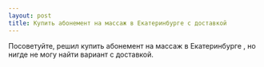 ```yaml
---
layout: post 
title: Купить абонемент на массаж в Екатеринбурге с доставкой 
--- 
```

Посоветуйте, решил купить абонемент на массаж в Екатеринбурге , но нигде не могу найти вариант с доставкой.